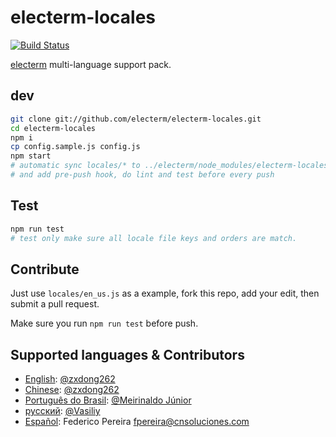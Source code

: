 # electerm-locales

[![Build Status](https://travis-ci.org/electerm/electerm-locales.svg?branch=release)](https://travis-ci.org/electerm/electerm-locales)

[electerm](https://electerm.html5beta.com) multi-language support pack.

## dev

```bash
git clone git://github.com/electerm/electerm-locales.git
cd electerm-locales
npm i
cp config.sample.js config.js
npm start
# automatic sync locales/* to ../electerm/node_modules/electerm-locales/locales/ for test
# and add pre-push hook, do lint and test before every push
```

## Test

```bash
npm run test
# test only make sure all locale file keys and orders are match.
```

## Contribute

Just use `locales/en_us.js` as a example, fork this repo, add your edit, then submit a pull request.

Make sure you run `npm run test` before push.

## Supported languages & Contributors

- [English](locales/en_us.js): [@zxdong262](https://github.com/zxdong262)
- [Chinese](locales/zh_cn.js): [@zxdong262](https://github.com/zxdong262)
- [Português do Brasil](locales/pt_br.js): [@Meirinaldo Júnior](https://github.com/meirinaldojunior)
- [русский](locales/ru_ru.js): [@Vasiliy](https://github.com/TheLetslook)
- [Español](locales/es_es.js): Federico Pereira <fpereira@cnsoluciones.com>
